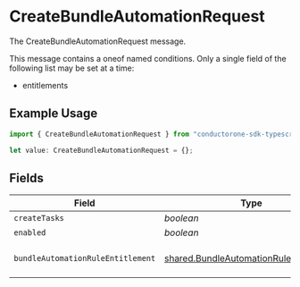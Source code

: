 # CreateBundleAutomationRequest

The CreateBundleAutomationRequest message.

This message contains a oneof named conditions. Only a single field of the following list may be set at a time:
  - entitlements


## Example Usage

```typescript
import { CreateBundleAutomationRequest } from "conductorone-sdk-typescript/sdk/models/shared";

let value: CreateBundleAutomationRequest = {};
```

## Fields

| Field                                                                                                   | Type                                                                                                    | Required                                                                                                | Description                                                                                             |
| ------------------------------------------------------------------------------------------------------- | ------------------------------------------------------------------------------------------------------- | ------------------------------------------------------------------------------------------------------- | ------------------------------------------------------------------------------------------------------- |
| `createTasks`                                                                                           | *boolean*                                                                                               | :heavy_minus_sign:                                                                                      | The createTasks field.                                                                                  |
| `enabled`                                                                                               | *boolean*                                                                                               | :heavy_minus_sign:                                                                                      | The enabled field.                                                                                      |
| `bundleAutomationRuleEntitlement`                                                                       | [shared.BundleAutomationRuleEntitlement](../../../sdk/models/shared/bundleautomationruleentitlement.md) | :heavy_minus_sign:                                                                                      | The BundleAutomationRuleEntitlement message.                                                            |